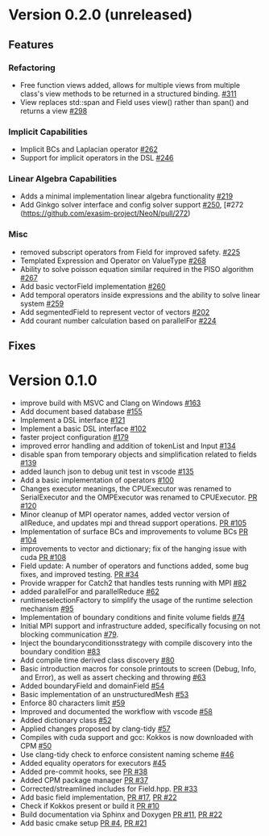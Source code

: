 # Version 0.2.0 (unreleased)
## Features
### Refactoring
- Free function views added, allows for multiple views from multiple class's view methods to be returned in a structured binding.  [#311](https://github.com/exasim-project/NeoN/pull/311)
- View replaces std::span and Field uses view() rather than span() and returns a view [#298](https://github.com/exasim-project/NeoN/pull/298)
### Implicit Capabilities
- Implicit BCs and Laplacian operator [#262](https://github.com/exasim-project/NeoN/pull/262)
- Support for implicit operators in the DSL [#246](https://github.com/exasim-project/NeoN/pull/246)
### Linear Algebra Capabilities
- Adds a minimal implementation linear algebra functionality [#219](https://github.com/exasim-project/NeoN/pull/219)
- Add Ginkgo solver interface and config solver support [#250](https://github.com/exasim-project/NeoN/pull/250), [#272
(https://github.com/exasim-project/NeoN/pull/272)
### Misc
- removed subscript operators from Field for improved safety. [#225](https://github.com/exasim-project/NeoN/pull/285)
- Templated Expression and Operator on ValueType [#268](https://github.com/exasim-project/NeoN/pull/268)
- Ability to solve poisson equation similar required in the PISO algorithm [#267](https://github.com/exasim-project/NeoN/pull/267)
- Add basic vectorField implementation  [#260](https://github.com/exasim-project/NeoN/pull/260)
- Add temporal operators inside expressions and the ability to solve linear system [#259 ](https://github.com/exasim-project/NeoN/pull/259)
- Add segmentedField to represent vector of vectors [#202](https://github.com/exasim-project/NeoN/pull/202)
- Add courant number calculation based on parallelFor [#224](https://github.com/exasim-project/NeoN/pull/224)
## Fixes
# Version 0.1.0
- improve build with MSVC and Clang on Windows [#163](https://github.com/exasim-project/NeoN/pull/163)
- Add document based database [#155](https://github.com/exasim-project/NeoN/pull/155)
- Implement a DSL interface [#121](https://github.com/exasim-project/NeoN/pull/121)
- Implement a basic DSL interface [#102](https://github.com/exasim-project/NeoN/pull/102)
- faster project configuration [#179](https://github.com/exasim-project/NeoN/pull/179)
- improved error handling and addition of tokenList and Input [#134](https://github.com/exasim-project/NeoN/pull/134)
- disable span from temporary objects and simplification related to fields [#139](https://github.com/exasim-project/NeoN/pull/139)
- added launch json to debug unit test in vscode [#135](https://github.com/exasim-project/NeoN/pull/135)
- Add a basic implementation of operators [#100](https://github.com/exasim-project/NeoN/pull/100)
- Changes executor meanings, the CPUExecutor was renamed to SerialExecutor and  the OMPExecutor was renamed to CPUExecutor. [PR #120](https://github.com/exasim-project/NeoN/pull/120)
- Minor cleanup of MPI operator names, added vector version of allReduce, and updates mpi and thread support operations. [PR #105](https://github.com/exasim-project/NeoN/pull/105)
- Implementation of surface BCs and improvements to volume BCs  [PR #104](https://github.com/exasim-project/NeoN/pull/104)
- improvements to vector and dictionary; fix of the hanging issue with cuda  [PR #108](https://github.com/exasim-project/NeoN/pull/108)
- Field update: A number of operators and functions added, some bug fixes, and improved testing. [PR #34](https://github.com/exasim-project/NeoN/pull/34)
- Provide wrapper for Catch2 that handles tests running with MPI [#82](https://github.com/exasim-project/NeoN/pull/82)
- added parallelFor and parallelReduce [#62](https://github.com/exasim-project/NeoN/pull/62)
- runtimeselectionFactory to simplify the usage of the runtime selection mechanism  [#95](https://github.com/exasim-project/NeoN/pull/95)
- Implementation of boundary conditions and finite volume fields [#74](https://github.com/exasim-project/NeoN/pull/74)
- Initial MPI support and infrastructure added, specifically focusing on not blocking communication [#79](https://github.com/exasim-project/NeoN/pull/79).
- Inject the boundaryconditionsstrategy with compile discovery into the boundary condition  [#83](https://github.com/exasim-project/NeoN/pull/83)
- Add compile time derived class discovery [#80](https://github.com/exasim-project/NeoN/pull/80)
- Basic introduction macros for console printouts to screen (Debug, Info, and Error), as well as assert checking and throwing [#63](https://github.com/exasim-project/NeoN/pull/63)
- Added boundaryField and domainField [#54](https://github.com/exasim-project/NeoN/pull/54)
- Basic implementation of an unstructuredMesh [#53](https://github.com/exasim-project/NeoN/pull/53)
- Enforce 80 characters limit [#59](https://github.com/exasim-project/NeoN/pull/59)
- Improved and documented the workflow with vscode [#58](https://github.com/exasim-project/NeoN/pull/58)
- Added dictionary class [#52](https://github.com/exasim-project/NeoN/pull/52)
- Applied changes proposed by clang-tidy [#57](https://github.com/exasim-project/NeoN/pull/57)
- Compiles with cuda support and gcc: Kokkos is now downloaded with CPM [#50](https://github.com/exasim-project/NeoN/pull/50)
- Use clang-tidy check to enforce consistent naming scheme [#46](https://github.com/exasim-project/NeoN/pull/46)
- Added equality operators for executors [#45](https://github.com/exasim-project/NeoN/pull/45)
- Added pre-commit hooks, see [PR #38](https://github.com/exasim-project/NeoN/pull/38)
- Added CPM package manager [PR #37](https://github.com/exasim-project/NeoN/pull/37)
- Corrected/streamlined includes for Field.hpp. [PR #33](https://github.com/exasim-project/NeoN/pull/33)
- Add basic field implementation, [PR #17](https://github.com/exasim-project/NeoN/pull/17), [PR #22](https://github.com/exasim-project/NeoN/pull/22)
- Check if Kokkos present or build it [PR #10](https://github.com/exasim-project/NeoN/pull/10)
- Build documentation via Sphinx and Doxygen [PR #11](https://github.com/exasim-project/NeoN/pull/11), [PR #22](https://github.com/exasim-project/NeoN/pull/22)
- Add basic cmake setup [PR #4](https://github.com/exasim-project/NeoN/pull/4), [PR #21](https://github.com/exasim-project/NeoN/pull/21)
